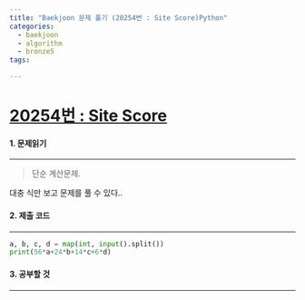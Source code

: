 ```yaml
---
title: "Baekjoon 문제 풀기 (20254번 : Site Score)Python"
categories:
  - baekjoon
  - algorithm
  - bronze5
tags:

---
```



# [20254번 : Site Score](https://www.acmicpc.net/problem/20254)

#### 1. 문제읽기
---

> 단순 계산문제.   

대충 식만 보고 문제를 풀 수 있다..  

#### 2. 제출 코드 
---

```python
a, b, c, d = map(int, input().split())
print(56*a+24*b+14*c+6*d)
```



#### 3. 공부할 것
---

